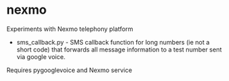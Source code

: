 nexmo
=====

Experiments with Nexmo telephony platform


- sms_callback.py - SMS callback function for long numbers (ie not a short code) that forwards all message information to a test number sent via google voice.

Requires pygooglevoice and Nexmo service
